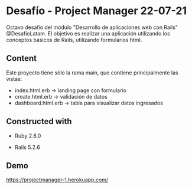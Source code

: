# Desafío - Project Manager 22-07-21

Octavo desafío del módulo "Desarrollo de aplicaciones web con Rails" @DesafíoLatam. El objetivo es realizar una aplicación utilizando los conceptos básicos de Rails, utilizando formularios html.

## Content

Este proyecto tiene sólo la rama main, que contiene principalmente las vistas:
* index.html.erb -> landing page con formulario
* create.html.erb -> validación de datos
* dashboard.html.erb -> tabla para visualizar datos ingresados

## Constructed with
* Ruby 2.6.0

* Rails 5.2.6

## Demo
https://projectmanager-1.herokuapp.com/